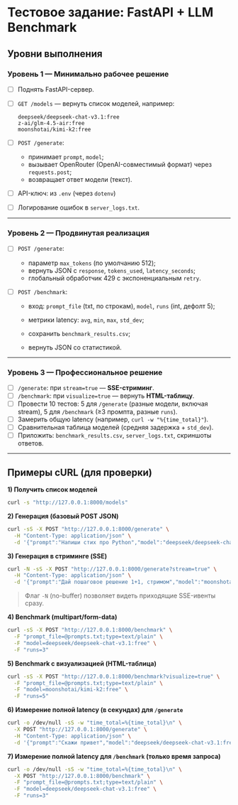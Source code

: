 # Тестовое задание: FastAPI + LLM Benchmark

## Уровни выполнения

### Уровень 1 — Минимально рабочее решение

* [ ] Поднять FastAPI-сервер.
* [ ] `GET /models` — вернуть список моделей, например:

  ```
  deepseek/deepseek-chat-v3.1:free
  z-ai/glm-4.5-air:free
  moonshotai/kimi-k2:free
  ```
* [ ] `POST /generate`:

  * принимает `prompt`, `model`;
  * вызывает OpenRouter (OpenAI-совместимый формат) через `requests.post`;
  * возвращает ответ модели (текст).
* [ ] API-ключ: из `.env` (через `dotenv`)
* [ ] Логирование ошибок в `server_logs.txt`.

---

### Уровень 2 — Продвинутая реализация

* [ ] `POST /generate`:

  * параметр `max_tokens` (по умолчанию 512);
  * вернуть JSON с `response`, `tokens_used`, `latency_seconds`;
  * глобальный обработчик 429 с экспоненциальным `retry`.
* [ ] `POST /benchmark`:

  * вход: `prompt_file` (txt, по строкам), `model`, `runs` (int, дефолт 5);

  * метрики latency: `avg`, `min`, `max`, `std_dev`;
  * сохранить `benchmark_results.csv`;
  * вернуть JSON со статистикой.

---

### Уровень 3 — Профессиональное решение

* [ ] `/generate`: при `stream=true` — **SSE-стриминг**.
* [ ] `/benchmark`: при `visualize=true` — вернуть **HTML-таблицу**.
* [ ] Провести 10 тестов: 5 для `/generate` (разные модели, включая stream), 5 для `/benchmark` (≥3 промпта, разные `runs`).
* [ ] Замерить общую latency (например, `curl -w "%{time_total}"`).
* [ ] Сравнительная таблица моделей (средняя задержка + `std_dev`).
* [ ] Приложить: `benchmark_results.csv`, `server_logs.txt`, скриншоты ответов.

---

## Примеры cURL (для проверки)

**1) Получить список моделей**

```bash
curl -s "http://127.0.0.1:8000/models"
```

**2) Генерация (базовый POST JSON)**

```bash
curl -sS -X POST "http://127.0.0.1:8000/generate" \
  -H "Content-Type: application/json" \
  -d '{"prompt":"Напиши стих про Python","model":"deepseek/deepseek-chat-v3.1:free","max_tokens":100}'
```

**3) Генерация в стриминге (SSE)**

```bash
curl -N -sS -X POST "http://127.0.0.1:8000/generate?stream=true" \
  -H "Content-Type: application/json" \
  -d '{"prompt":"Дай пошаговое решение 1+1, стримом","model":"moonshotai/kimi-k2:free","max_tokens":50}'
```

> Флаг `-N` (no-buffer) позволяет видеть приходящие SSE-ивенты сразу.

**4) Benchmark (multipart/form-data)**

```bash
curl -sS -X POST "http://127.0.0.1:8000/benchmark" \
  -F "prompt_file=@prompts.txt;type=text/plain" \
  -F "model=deepseek/deepseek-chat-v3.1:free" \
  -F "runs=3"
```

**5) Benchmark с визуализацией (HTML-таблица)**

```bash
curl -sS -X POST "http://127.0.0.1:8000/benchmark?visualize=true" \
  -F "prompt_file=@prompts.txt;type=text/plain" \
  -F "model=moonshotai/kimi-k2:free" \
  -F "runs=5"
```

**6) Измерение полной latency (в секундах) для `/generate`**

```bash
curl -o /dev/null -sS -w "time_total=%{time_total}\n" \
  -X POST "http://127.0.0.1:8000/generate" \
  -H "Content-Type: application/json" \
  -d '{"prompt":"Скажи привет","model":"deepseek/deepseek-chat-v3.1:free"}'
```

**7) Измерение полной latency для `/benchmark` (только время запроса)**

```bash
curl -o /dev/null -sS -w "time_total=%{time_total}\n" \
  -X POST "http://127.0.0.1:8000/benchmark" \
  -F "prompt_file=@prompts.txt;type=text/plain" \
  -F "model=deepseek/deepseek-chat-v3.1:free" \
  -F "runs=3"
```
